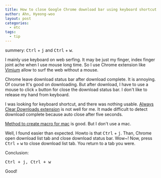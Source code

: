 ```yaml
---
title: How to close Google Chrome download bar using keyboard shortcut
author: Ahn, Hyeong-woo
layout: post
categories:
  - etc
tags:
  - tip
---
```


summery: <kbd>Ctrl</kbd> + <kbd>j</kbd> and <kbd>Ctrl</kbd> + <kbd>w</kbd>.

I mainly use keyboard on web serfing. It may be just my finger, index finger joint ache when I use mouse long time. So I use Chrome extension like [Vimium](https://chrome.google.com/webstore/detail/vimium/dbepggeogbaibhgnhhndojpepiihcmeb) allow to surf the web without a mouse.

Chrome leave download status bar after download complete. It is annoying. Of course It's good on downloading. But after download, I have to use a mouse to click `x` button for close the download status bar. I don't like to release my hand from keyboard.

I was looking for keyboard shortcut, and there was nothing usable. [Always Clear Downloads extension](https://chrome.google.com/webstore/detail/always-clear-downloads/cpbmgiffkljiglnpdbljhlenaikojapc) is not well for me. It made difficult to detect download complete because auto close after five seconds.

[Method to create macro for mac](http://rocketink.net/2013/06/close-google-chrome-downloads.html) is good. But I don't use a mac.

Well, I found easier than expected. Howto is that <kbd>Ctrl</kbd> + <kbd>j</kbd>. Than, Chrome open download list tab and close download status bar. Wow~! Now, press <kbd>Ctrl</kbd> + <kbd>w</kbd> to close download list tab. You return to a tab you were.

Conclusion:

<pre>Ctrl + j, Ctrl + w</pre>

Good!